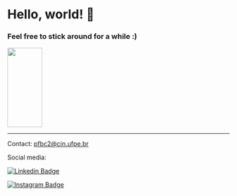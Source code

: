 # Hello, world! :space_invader:
### Feel free to stick around for a while :)

<div>
<div>
  <img height="180em" width="39.5%" src="https://github-readme-stats.vercel.app/api/top-langs/?username=fernandesbarreto&layout=compact&theme=dark&langs_count=16&exclude_repo=Dog-classifier&hide=jupyter%20notebook,assembly">
</div>

---

Contact: pfbc2@cin.ufpe.br

Social media:

[![Linkedin Badge](https://img.shields.io/badge/-Pedro-blue?style=flat&logo=linkedin&logoColor=white&link=https://instagram.com/jlim_slam/)](https://www.linkedin.com/in/pedro-fernandes-barreto-costa-aa9573228/)

[![Instagram Badge](https://img.shields.io/badge/-@pedro.fbc-purple?style=flat&logo=instagram&logoColor=white&link=https://instagram.com/jlim_slam/)](https://www.instagram.com/pedro.fbc/?hl=pt)

<!--
**fernandesbarreto/fernandesbarreto** is a ✨ _special_ ✨ repository because its `README.md` (this file) appears on your GitHub profile.

Here are some ideas to get you started:

- 🔭 I’m currently working on ...
- 🌱 I’m currently learning ...
- 👯 I’m looking to collaborate on ...
- 🤔 I’m looking for help with ...
- 💬 Ask me about ...
- 📫 How to reach me: ...
- 😄 Pronouns: ...
- ⚡ Fun fact: ...
-->
